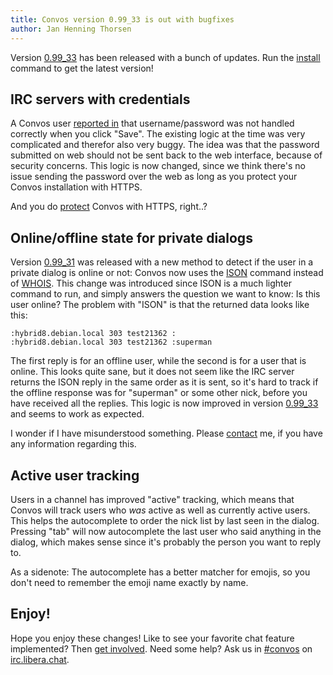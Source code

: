 ```yaml
---
title: Convos version 0.99_33 is out with bugfixes
author: Jan Henning Thorsen
---
```


Version [0.99_33](https://github.com/convos-chat/convos/tree/stable) has been
released with a bunch of updates. Run the
[install](/doc/start#quick-start-guide) command to get the
latest version!

## IRC servers with credentials

<!--more-->

A Convos user [reported in](https://github.com/convos-chat/convos/issues/334)
that username/password was not handled correctly when you click "Save". The
existing logic at the time was very complicated and therefor also very buggy.
The idea was that the password submitted on web should not be sent back to the
web interface, because of security concerns. This logic is now changed, since
we think there's no issue sending the password over the web as long as you
protect your Convos installation with HTTPS.

And you do [protect](/doc/config#listen) Convos with HTTPS, right..?

## Online/offline state for private dialogs

Version [0.99_31](https://github.com/convos-chat/convos/blob/main/Changes) was
released with a new method to detect if the user in a private dialog is online
or not: Convos now uses the
[ISON](https://tools.ietf.org/html/rfc2812#section-4.9) command instead of
[WHOIS](https://tools.ietf.org/html/rfc2812#section-3.6.2). This change was
introduced since ISON is a much lighter command to run, and simply answers
the question we want to know: Is this user online? The problem with "ISON" is
that the returned data looks like this:

    :hybrid8.debian.local 303 test21362 :
    :hybrid8.debian.local 303 test21362 :superman

The first reply is for an offline user, while the second is for a user that is
online. This looks quite sane, but it does not seem like the IRC server
returns the ISON reply in the same order as it is sent, so it's hard to track
if the offline response was for "superman" or some other nick, before you have
received all the replies. This logic is now improved in version
[0.99_33](https://github.com/convos-chat/convos/issues/336) and seems to work as
expected.

I wonder if I have misunderstood something. Please
[contact](/doc#get-in-touch) me, if you have any information
regarding this.

## Active user tracking

Users in a channel has improved "active" tracking, which means that Convos will
track users who *was* active as well as currently active users. This helps
the autocomplete to order the nick list by last seen in the dialog. Pressing
"tab" will now autocomplete the last user who said anything in the dialog,
which makes sense since it's probably the person you want to reply to.

As a sidenote: The autocomplete has a better matcher for emojis, so you don't
need to remember the emoji name exactly by name.

## Enjoy!

Hope you enjoy these changes! Like to see your favorite chat feature
implemented? Then [get involved](/doc/develop). Need some help?
Ask us in [#convos](irc://irc.libera.chat:6697/convos) on
[irc.libera.chat](https://libera.chat/).

